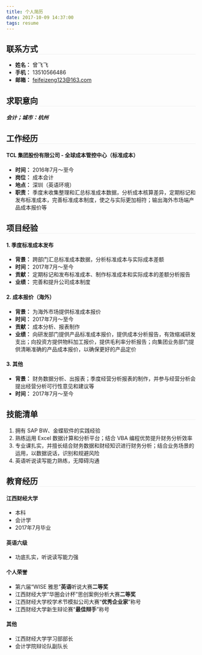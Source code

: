 ```yaml
---
title: 个人简历
date: 2017-10-09 14:37:00
tags: resume
---
```


<style type="text/css">
  .post-info {
    display: none;
  }

  h1, h2 {
    border-bottom: 1px solid #eeeeee;
  }
</style>

## 联系方式

* **姓名：** 曾飞飞
* **手机：** 13510566486
* **邮箱：** feifeizeng123@163.com

## 求职意向

##### 会计；城市：杭州

## 工作经历

#### TCL 集团股份有限公司 - 全球成本管控中心（标准成本）

* **时间：** 2016年7月～至今
* **岗位：** 成本会计
* **地点：** 深圳（英语环境）
* **职责：** 季度末收集整理和汇总标准成本数据，分析成本核算差异，定期标记和发布标准成本，完善标准成本制度，使之与实际更加相符；输出海外市场端产品成本报价等

## 项目经验

#### 1. 季度标准成本发布

  * **背景：** 跨部门汇总标准成本数据，分析标准成本与实际成本差额
  * **时间：** 2017年7月～至今
  * **贡献：** 定期标记和发布标准成本、制作标准成本和实际成本的差额分析报告
  * **业绩：** 完善和提升公司成本制度

#### 2. 成本报价（海外）

  * **背景：** 为海外市场提供标准成本报价
  * **时间：** 2017年7月～至今
  * **贡献：** 成本分析、报表制作
  * **业绩：** 向研发部门提供产品标准成本报价，提供成本分析报告，有效缩减研发支出；向投资方提供物料加工报价，提供毛利率分析报告；向集团业务部门提供清晰准确的产品成本报价，以确保更好的产品定价

#### 3. 其他

  * **背景：** 财务数据分析、出报表；季度经营分析报表的制作，并参与经营分析会提出经营分析可行性意见和建议等
  * **时间：** 2017年7月～至今

## 技能清单

1. 拥有 SAP BW、金蝶软件的实践经验
2. 熟练运用 Excel 数据计算和分析平台；结合 VBA 编程优势提升财务分析效率
3. 专业课扎实，并擅长结合财务数据和财经知识进行财务分析；结合业务场景的运用，以数据说话，识别和规避风险
4. 英语听说读写能力熟练，无障碍沟通

## 教育经历

#### 江西财经大学

* 本科
* 会计学
* 2017年7月毕业

#### 英语六级

* 功底扎实，听说读写能力强

#### 个人荣誉

* 第六届“WISE 雅思”**英语**听说大赛**二等奖**
* 江西财经大学“华圈会计杯”思创案例分析大赛**二等奖**
* 江西财经大学校学术节模拟公司大赛“**优秀企业家**”称号
* 江西财经大学新生辩论赛“**最佳辩手**”称号

#### 其他

* 江西财经大学学习部部长
* 会计学院辩论队副队长
